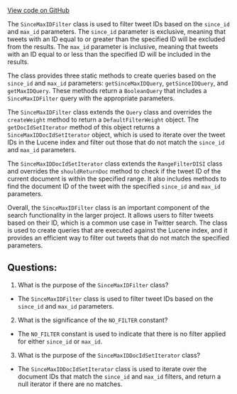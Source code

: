 [View code on GitHub](https://github.com/misbahsy/the-algorithm/src/java/com/twitter/search/earlybird/search/queries/SinceMaxIDFilter.java)

The `SinceMaxIDFilter` class is used to filter tweet IDs based on the `since_id` and `max_id` parameters. The `since_id` parameter is exclusive, meaning that tweets with an ID equal to or greater than the specified ID will be excluded from the results. The `max_id` parameter is inclusive, meaning that tweets with an ID equal to or less than the specified ID will be included in the results. 

The class provides three static methods to create queries based on the `since_id` and `max_id` parameters: `getSinceMaxIDQuery`, `getSinceIDQuery`, and `getMaxIDQuery`. These methods return a `BooleanQuery` that includes a `SinceMaxIDFilter` query with the appropriate parameters. 

The `SinceMaxIDFilter` class extends the `Query` class and overrides the `createWeight` method to return a `DefaultFilterWeight` object. The `getDocIdSetIterator` method of this object returns a `SinceMaxIDDocIdSetIterator` object, which is used to iterate over the tweet IDs in the Lucene index and filter out those that do not match the `since_id` and `max_id` parameters. 

The `SinceMaxIDDocIdSetIterator` class extends the `RangeFilterDISI` class and overrides the `shouldReturnDoc` method to check if the tweet ID of the current document is within the specified range. It also includes methods to find the document ID of the tweet with the specified `since_id` and `max_id` parameters. 

Overall, the `SinceMaxIDFilter` class is an important component of the search functionality in the larger project. It allows users to filter tweets based on their ID, which is a common use case in Twitter search. The class is used to create queries that are executed against the Lucene index, and it provides an efficient way to filter out tweets that do not match the specified parameters.
## Questions: 
 1. What is the purpose of the `SinceMaxIDFilter` class?
- The `SinceMaxIDFilter` class is used to filter tweet IDs based on the `since_id` and `max_id` parameters.

2. What is the significance of the `NO_FILTER` constant?
- The `NO_FILTER` constant is used to indicate that there is no filter applied for either `since_id` or `max_id`.

3. What is the purpose of the `SinceMaxIDDocIdSetIterator` class?
- The `SinceMaxIDDocIdSetIterator` class is used to iterate over the document IDs that match the `since_id` and `max_id` filters, and return a null iterator if there are no matches.